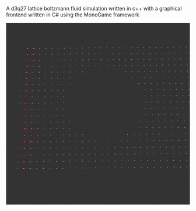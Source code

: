 A d3q27 lattice boltzmann fluid simulation written in c++ 
with a graphical frontend written in C# using the MonoGame framework

![hippo](./SimulationGifs/2d_circle_in_20x80_sim_low_quality.gif)